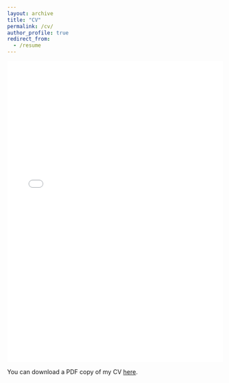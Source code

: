 ```yaml
---
layout: archive
title: "CV"
permalink: /cv/
author_profile: true
redirect_from:
  - /resume
---
```


<iframe src="/files/pdf/Junjie_Zhang_CV.pdf" width="100%" height="700" frameborder="no" border="0" marginwidth="0" marginheight="0">
</iframe>

You can download a PDF copy of my CV [here](/files/pdf/Junjie_Zhang_CV.pdf).